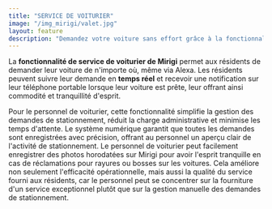 ```yaml
---
title: "SERVICE DE VOITURIER"
image: "/img_mirigi/valet.jpg"
layout: feature
description: "Demandez votre voiture sans effort grâce à la fonctionnalité de service de voiturier de Mirigi."
---
```


La **fonctionnalité de service de voiturier de Mirigi** permet aux résidents de demander leur voiture de n'importe où, même via Alexa. Les résidents peuvent suivre leur demande en **temps réel** et recevoir une notification sur leur téléphone portable lorsque leur voiture est prête, leur offrant ainsi commodité et tranquillité d'esprit.

Pour le personnel de voiturier, cette fonctionnalité simplifie la gestion des demandes de stationnement, réduit la charge administrative et minimise les temps d'attente. Le système numérique garantit que toutes les demandes sont enregistrées avec précision, offrant au personnel un aperçu clair de l'activité de stationnement. Le personnel de voiturier peut facilement enregistrer des photos horodatées sur Mirigi pour avoir l'esprit tranquille en cas de réclamations pour rayures ou bosses sur les voitures. Cela améliore non seulement l'efficacité opérationnelle, mais aussi la qualité du service fourni aux résidents, car le personnel peut se concentrer sur la fourniture d'un service exceptionnel plutôt que sur la gestion manuelle des demandes de stationnement.